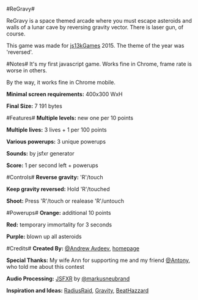 #ReGravy#

ReGravy is a space themed arcade where you must escape asteroids and walls of a lunar cave by reversing gravity vector.
There is laser gun, of course.

This game was made for [js13kGames](http://js13kgames.com) 2015. The theme of the year was 'reversed'.

#Notes#
It's my first javascript game. Works fine in Chrome, frame rate is worse in others.

By the way, it works fine in Chrome mobile.

**Minimal screen requirements:** 400x300 WxH

**Final Size:** 7 191 bytes

#Features#
**Multiple levels:** new one per 10 points

**Multiple lives:** 3 lives + 1 per 100 points

**Various powerups:** 3 unique powerups

**Sounds:** by jsfxr generator

**Score:** 1 per second left + powerups

#Controls#
**Reverse gravity:** 'R'/touch

**Keep gravity reversed:** Hold 'R'/touched

**Shoot:** Press 'R'/touch or realease 'R'/untouch

#Powerups#
**Orange:** additional 10 points

**Red:** temporary immortality for 3 seconds

**Purple:** blown up all asteroids

#Credits#
**Created By:** [@Andrew Avdeev](https://twitter.com/_AvdeevAndrew), [homepage](http://netgears.ru) 

**Special Thanks:** My wife Ann for supporting me and my friend [@Antony](https://twitter.com/redsparkzone), who told me about this contest

**Audio Processing:** [JSFXR](https://github.com/mneubrand/jsfxr) by [@markusneubrand](https://twitter.com/markusneubrand)  

**Inspiration and Ideas:** [RadiusRaid](http://js13kgames.com/entries/radius-raid), [Gravity](http://js13kgames.com/entries/gravity), [BeatHazzard](https://en.wikipedia.org/wiki/Beat_Hazard)
